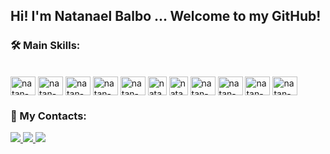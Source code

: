 ## Hi! I'm Natanael Balbo ... Welcome to my GitHub!

### 🛠 Main Skills:
<div style="display: inline_block"><br>
  <img align="center" alt="natan-Js" height="30" width="40" src="https://cdn.jsdelivr.net/gh/devicons/devicon@latest/icons/c/c-original.svg">
  <img align="center" alt="natan-Js" height="30" width="40" src="https://cdn.jsdelivr.net/gh/devicons/devicon@latest/icons/html5/html5-original.svg">
  <img align="center" alt="natan-Js" height="30" width="40" src="https://cdn.jsdelivr.net/gh/devicons/devicon@latest/icons/css3/css3-original.svg">
  <img align="center" alt="natan-Js" height="30" width="40" src="https://cdn.jsdelivr.net/gh/devicons/devicon@latest/icons/javascript/javascript-original.svg">
  <img align="center" alt="natan-Js" height="30" width="40" src="https://cdn.iconscout.com/icon/free/png-512/free-node-2336954-1982835.png?f=webp&w=256">
   <img align="center" alt="natan-Js" height="30" width="30" src="https://cdn.iconscout.com/icon/free/png-512/free-typescript-1174965.png?f=webp&w=256">
  <img align="center" alt="natan-Js" height="30" width="30" src="https://cdn-icons-png.flaticon.com/512/5968/5968208.png">
  <img align="center" alt="natan-Js" height="30" width="40" src="https://cdn.jsdelivr.net/gh/devicons/devicon@latest/icons/mongodb/mongodb-original.svg">
  <img align="center" alt="natan-Js" height="30" width="40" src="https://user-images.githubusercontent.com/24623425/36042969-f87531d4-0d8a-11e8-9dee-e87ab8c6a9e3.png">
  <img align="center" alt="natan-Js" height="30" width="40" src="https://cdn.jsdelivr.net/gh/devicons/devicon@latest/icons/figma/figma-original.svg">
  <img align="center" alt="natan-Js" height="30" width="40" src="https://icon.icepanel.io/Technology/svg/Insomnia.svg">
</div>

### 📩 My Contacts:
<div>
  <a href="https://www.linkedin.com/in/natanael-figueiredo-balbo">
    <img src="https://img.shields.io/badge/-LinkedIn-%230077B5?style=for-the-badge&logo=linkedin&logoColor=white" style="max-width: 100%;">
  </a>
  <a href="mailto:nfigueredobalbo@gmail.com">
    <img src="https://img.shields.io/badge/-Gmail-%23333?style=for-the-badge&logo=gmail&logoColor=white" style="max-width: 100%;">
  </a>
  <a href="https://www.instagram.com/natanaelbalbo">
    <img src="https://img.shields.io/badge/-Instagram-%23E4405F?style=for-the-badge&logo=instagram&logoColor=white" style="max-width: 100%;">
  </a>
</div>
